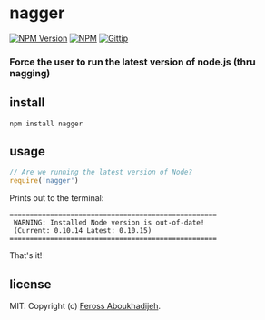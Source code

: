 # nagger
[![NPM Version](http://img.shields.io/npm/v/nagger.png)](https://npmjs.org/package/nagger)
[![NPM](http://img.shields.io/npm/dm/nagger.png)](https://npmjs.org/package/nagger)
[![Gittip](http://img.shields.io/gittip/feross.png)](https://www.gittip.com/feross/)

### Force the user to run the latest version of node.js (thru nagging)

## install

```
npm install nagger
```

## usage

```js
// Are we running the latest version of Node?
require('nagger')
```

Prints out to the terminal:

```
===================================================
 WARNING: Installed Node version is out-of-date!
 (Current: 0.10.14 Latest: 0.10.15)
===================================================
```

That's it!

## license

MIT. Copyright (c) [Feross Aboukhadijeh](http://feross.org).